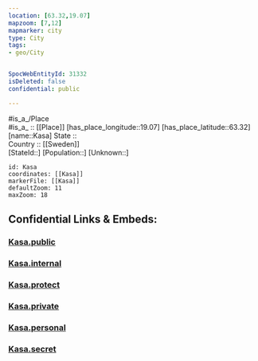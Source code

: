 ```yaml
---
location: [63.32,19.07] 
mapzoom: [7,12] 
mapmarker: city 
type: City
tags:
- geo/City


SpocWebEntityId: 31332
isDeleted: false
confidential: public

---
```

#is_a_/Place  
#is_a_ :: [[Place]] 
[has_place_longitude::19.07] 
[has_place_latitude::63.32] 
[name::Kasa] 
State ::  
Country :: [[Sweden]]  
[StateId::] 
[Population::] 
[Unknown::] 


```leaflet
id: Kasa
coordinates: [[Kasa]] 
markerFile: [[Kasa]] 
defaultZoom: 11 
maxZoom: 18
```


## Confidential Links & Embeds: 

### [Kasa.public](/_public/\Earth\Continent\Europe\Europe~North\Sweden\Provinces~Sweden\Västernorrland\CityKasa.public.md) 

### [Kasa.internal](/_internal/\Earth\Continent\Europe\Europe~North\Sweden\Provinces~Sweden\Västernorrland\CityKasa.internal.md) 

### [Kasa.protect](/_protect/\Earth\Continent\Europe\Europe~North\Sweden\Provinces~Sweden\Västernorrland\CityKasa.protect.md) 

### [Kasa.private](/_private/\Earth\Continent\Europe\Europe~North\Sweden\Provinces~Sweden\Västernorrland\CityKasa.private.md) 

### [Kasa.personal](/_personal/\Earth\Continent\Europe\Europe~North\Sweden\Provinces~Sweden\Västernorrland\CityKasa.personal.md) 

### [Kasa.secret](/_secret/\Earth\Continent\Europe\Europe~North\Sweden\Provinces~Sweden\Västernorrland\CityKasa.secret.md)

